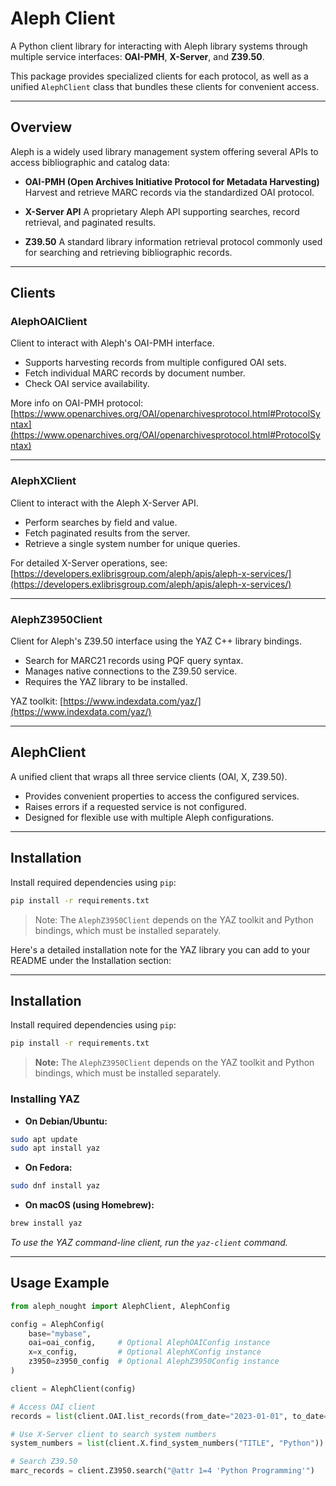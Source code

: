 # Aleph Client

A Python client library for interacting with Aleph library systems through multiple service interfaces: **OAI-PMH**, **X-Server**, and **Z39.50**.

This package provides specialized clients for each protocol, as well as a unified `AlephClient` class that bundles these clients for convenient access.

---

## Overview

Aleph is a widely used library management system offering several APIs to access bibliographic and catalog data:

* **OAI-PMH (Open Archives Initiative Protocol for Metadata Harvesting)**
  Harvest and retrieve MARC records via the standardized OAI protocol.

* **X-Server API**
  A proprietary Aleph API supporting searches, record retrieval, and paginated results.

* **Z39.50**
  A standard library information retrieval protocol commonly used for searching and retrieving bibliographic records.

---

## Clients

### AlephOAIClient

Client to interact with Aleph's OAI-PMH interface.

* Supports harvesting records from multiple configured OAI sets.
* Fetch individual MARC records by document number.
* Check OAI service availability.

More info on OAI-PMH protocol:
[https://www.openarchives.org/OAI/openarchivesprotocol.html#ProtocolSyntax](https://www.openarchives.org/OAI/openarchivesprotocol.html#ProtocolSyntax)

---

### AlephXClient

Client to interact with the Aleph X-Server API.

* Perform searches by field and value.
* Fetch paginated results from the server.
* Retrieve a single system number for unique queries.

For detailed X-Server operations, see:
[https://developers.exlibrisgroup.com/aleph/apis/aleph-x-services/](https://developers.exlibrisgroup.com/aleph/apis/aleph-x-services/)

---

### AlephZ3950Client

Client for Aleph's Z39.50 interface using the YAZ C++ library bindings.

* Search for MARC21 records using PQF query syntax.
* Manages native connections to the Z39.50 service.
* Requires the YAZ library to be installed.

YAZ toolkit:
[https://www.indexdata.com/yaz/](https://www.indexdata.com/yaz/)

---

## AlephClient

A unified client that wraps all three service clients (OAI, X, Z39.50).

* Provides convenient properties to access the configured services.
* Raises errors if a requested service is not configured.
* Designed for flexible use with multiple Aleph configurations.

---

## Installation

Install required dependencies using `pip`:

```bash
pip install -r requirements.txt
```

> Note: The `AlephZ3950Client` depends on the YAZ toolkit and Python bindings, which must be installed separately.

Here's a detailed installation note for the YAZ library you can add to your README under the Installation section:

---

## Installation

Install required dependencies using `pip`:

```bash
pip install -r requirements.txt
```

> **Note:** The `AlephZ3950Client` depends on the YAZ toolkit and Python bindings, which must be installed separately.

### Installing YAZ

* **On Debian/Ubuntu:**

```bash
sudo apt update
sudo apt install yaz
```

* **On Fedora:**

```bash
sudo dnf install yaz
```

* **On macOS (using Homebrew):**

```bash
brew install yaz
```

*To use the YAZ command-line client, run the `yaz-client` command.*

---

## Usage Example

```python
from aleph_nought import AlephClient, AlephConfig

config = AlephConfig(
    base="mybase",
    oai=oai_config,     # Optional AlephOAIConfig instance
    x=x_config,         # Optional AlephXConfig instance
    z3950=z3950_config  # Optional AlephZ3950Config instance
)

client = AlephClient(config)

# Access OAI client
records = list(client.OAI.list_records(from_date="2023-01-01", to_date="2023-06-30"))

# Use X-Server client to search system numbers
system_numbers = list(client.X.find_system_numbers("TITLE", "Python"))

# Search Z39.50
marc_records = client.Z3950.search("@attr 1=4 'Python Programming'")
```
